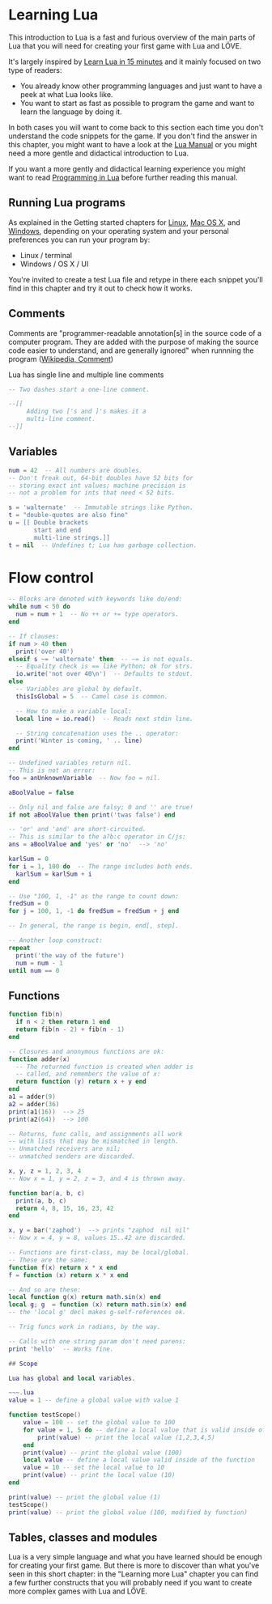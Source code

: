 # Learning Lua

This introduction to Lua is a fast and furious overview of the main parts of Lua that you will need for creating your first game with Lua and LÖVE.

It's largely inspired by  [Learn Lua in 15 minutes](http://tylerneylon.com/a/learn-lua/) and it mainly focused on two type of readers:

- You already know other programming languages and just want to have a peek at what Lua looks like.
- You want to start as fast as possible to program the game and want to learn the language by doing it.

In both cases you will want to come back to this section each time you don't understand the code snippets for the game. If you don't find the answer in this chapter, you might want to have a look at the [Lua Manual](http://www.lua.org/manual/) or you might need a more gentle and didactical introduction to Lua.

If you want a more gently and didactical learning experience you might want to read [Programming in Lua](http://www.lua.org/pil/) before further reading this manual.

## Running Lua programs

As explained in the Getting started chapters for [Linux](TODO), [Mac OS X](TODO), and [Windows](TODO), depending on your operating system and your personal preferences you can run your program by:

- Linux / terminal
- Windows / OS X / UI

You're invited to create a test Lua file and retype in there each snippet you'll find in this chapter and try it out to check how it works.

## Comments

Comments are "programmer-readable annotation[s] in the source code of a computer program. They are added with the purpose of making the source code easier to understand, and are generally ignored" when runnning the program ([Wikipedia, Comment](https://en.wikipedia.org/wiki/Comment_(computer_programming)))

Lua has single line and multiple line comments

~~~.lua
-- Two dashes start a one-line comment.

--[[
     Adding two ['s and ]'s makes it a
     multi-line comment.
--]]
~~~

## Variables

~~~.lua
num = 42  -- All numbers are doubles.
-- Don't freak out, 64-bit doubles have 52 bits for
-- storing exact int values; machine precision is
-- not a problem for ints that need < 52 bits.

s = 'walternate'  -- Immutable strings like Python.
t = "double-quotes are also fine"
u = [[ Double brackets
       start and end
       multi-line strings.]]
t = nil  -- Undefines t; Lua has garbage collection.
~~~

# Flow control

~~~.lua
-- Blocks are denoted with keywords like do/end:
while num < 50 do
  num = num + 1  -- No ++ or += type operators.
end

-- If clauses:
if num > 40 then
  print('over 40')
elseif s ~= 'walternate' then  -- ~= is not equals.
  -- Equality check is == like Python; ok for strs.
  io.write('not over 40\n')  -- Defaults to stdout.
else
  -- Variables are global by default.
  thisIsGlobal = 5  -- Camel case is common.

  -- How to make a variable local:
  local line = io.read()  -- Reads next stdin line.

  -- String concatenation uses the .. operator:
  print('Winter is coming, ' .. line)
end

-- Undefined variables return nil.
-- This is not an error:
foo = anUnknownVariable  -- Now foo = nil.

aBoolValue = false

-- Only nil and false are falsy; 0 and '' are true!
if not aBoolValue then print('twas false') end

-- 'or' and 'and' are short-circuited.
-- This is similar to the a?b:c operator in C/js:
ans = aBoolValue and 'yes' or 'no'  --> 'no'

karlSum = 0
for i = 1, 100 do  -- The range includes both ends.
  karlSum = karlSum + i
end

-- Use "100, 1, -1" as the range to count down:
fredSum = 0
for j = 100, 1, -1 do fredSum = fredSum + j end

-- In general, the range is begin, end[, step].

-- Another loop construct:
repeat
  print('the way of the future')
  num = num - 1
until num == 0
~~~

## Functions

~~~.lua
function fib(n)
  if n < 2 then return 1 end
  return fib(n - 2) + fib(n - 1)
end

-- Closures and anonymous functions are ok:
function adder(x)
  -- The returned function is created when adder is
  -- called, and remembers the value of x:
  return function (y) return x + y end
end
a1 = adder(9)
a2 = adder(36)
print(a1(16))  --> 25
print(a2(64))  --> 100

-- Returns, func calls, and assignments all work
-- with lists that may be mismatched in length.
-- Unmatched receivers are nil;
-- unmatched senders are discarded.

x, y, z = 1, 2, 3, 4
-- Now x = 1, y = 2, z = 3, and 4 is thrown away.

function bar(a, b, c)
  print(a, b, c)
  return 4, 8, 15, 16, 23, 42
end

x, y = bar('zaphod')  --> prints "zaphod  nil nil"
-- Now x = 4, y = 8, values 15..42 are discarded.

-- Functions are first-class, may be local/global.
-- These are the same:
function f(x) return x * x end
f = function (x) return x * x end

-- And so are these:
local function g(x) return math.sin(x) end
local g; g  = function (x) return math.sin(x) end
-- the 'local g' decl makes g-self-references ok.

-- Trig funcs work in radians, by the way.

-- Calls with one string param don't need parens:
print 'hello'  -- Works fine.

## Scope

Lua has global and local variables.

~~~.lua
value = 1 -- define a global value with value 1

function testScope()
    value = 100 -- set the global value to 100
    for value = 1, 5 do -- define a local value that is valid inside of the for loop
        print(value) -- print the local value (1,2,3,4,5)
    end
    print(value) -- print the global value (100)
    local value -- define a local value valid inside of the function
    value = 10 -- set the local value to 10
    print(value) -- print the local value (10)
end

print(value) -- print the global value (1)
testScope()
print(value) -- print the global value (100, modified by function)
~~~

## Tables, classes and modules

Lua is a very simple language and what you have learned should be enough for creating your first game. But there is more to discover than what you've seen in this short chapter: in the "Learning more Lua" chapter you can find a few further constructs that you will probably need if you want to create more complex games with Lua and LÖVE.
